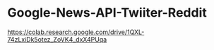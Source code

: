 # Google-News-API-Twiiter-Reddit
https://colab.research.google.com/drive/1QXL-74zLxiDk5otez_ZoVK4_dxX4PUqa
